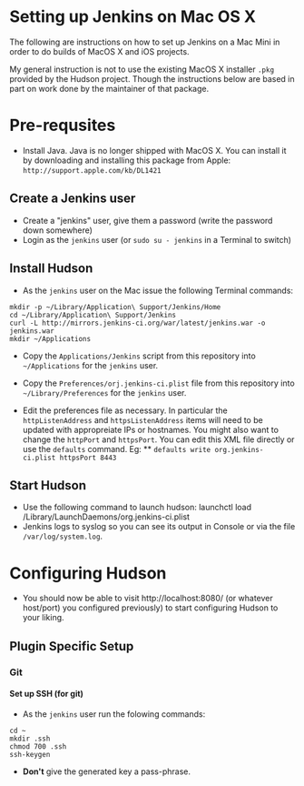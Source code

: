 # Setting up Jenkins on Mac OS X
The following are instructions on how to set up Jenkins on a Mac Mini in order to do builds of MacOS X and iOS projects.

My general instruction is not to use the existing MacOS X installer `.pkg` provided by the Hudson project.  Though the instructions below are based in part on work done by the maintainer of that package.

# Pre-requsites
  * Install Java.  Java is no longer shipped with MacOS X.  You can install it by downloading and installing this package from Apple: `http://support.apple.com/kb/DL1421`

## Create a Jenkins user
  * Create a "jenkins" user, give them a password (write the password down somewhere)
  * Login as the `jenkins` user (or `sudo su - jenkins` in a Terminal to switch)

## Install Hudson
  * As the `jenkins` user on the Mac issue the following Terminal commands:

```
mkdir -p ~/Library/Application\ Support/Jenkins/Home
cd ~/Library/Application\ Support/Jenkins
curl -L http://mirrors.jenkins-ci.org/war/latest/jenkins.war -o jenkins.war
mkdir ~/Applications
```

  * Copy the `Applications/Jenkins` script from this repository into `~/Applications` for the `jenkins` user.
  
  * Copy the `Preferences/orj.jenkins-ci.plist` file from this repository into `~/Library/Preferences` for the `jenkins` user.
  
  * Edit the preferences file as necessary.  In particular the `httpListenAddress` and `httpsListenAddress` items will need to be updated with appropreiate IPs or hostnames.  You might also want to change the `httpPort` and `httpsPort`.  You can edit this XML file directly or use the `defaults` command.  Eg:
  ** `defaults write org.jenkins-ci.plist httpsPort 8443`

## Start Hudson
  * Use the following command to launch hudson:
	launchctl load /Library/LaunchDaemons/org.jenkins-ci.plist
  * Jenkins logs to syslog so you can see its output in Console or via the file `/var/log/system.log`.
  
# Configuring Hudson
  * You should now be able to visit http://localhost:8080/ (or whatever host/port) you configured previously) to start configuring Hudson to your liking.
  
## Plugin Specific Setup
### Git
#### Set up SSH (for git)
  * As the `jenkins` user run the folowing commands:

```
cd ~
mkdir .ssh
chmod 700 .ssh
ssh-keygen
```

  * **Don't** give the generated key a pass-phrase.
  



